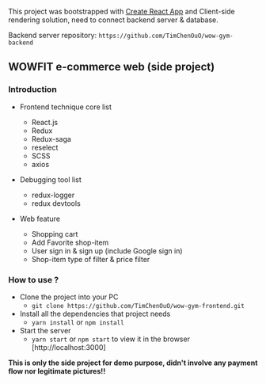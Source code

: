 This project was bootstrapped with [Create React App](https://github.com/facebook/create-react-app) and Client-side rendering solution, need to connect backend server & database.

Backend server repository: `https://github.com/TimChenOuO/wow-gym-backend`

## WOWFIT e-commerce web (side project)

### Introduction

- Frontend technique core list

  - React.js
  - Redux
  - Redux-saga
  - reselect
  - SCSS
  - axios

- Debugging tool list

  - redux-logger
  - redux devtools

- Web feature
  - Shopping cart
  - Add Favorite shop-item
  - User sign in & sign up (include Google sign in)
  - Shop-item type of filter & price filter

### How to use ?

- Clone the project into your PC
  - `git clone https://github.com/TimChenOuO/wow-gym-frontend.git`
- Install all the dependencies that project needs
  - `yarn install` or `npm install`
- Start the server
  - `yarn start` or `npm start` to view it in the browser [http://localhost:3000]

**This is only the side project for demo purpose, didn't involve any payment flow nor legitimate pictures!!**
